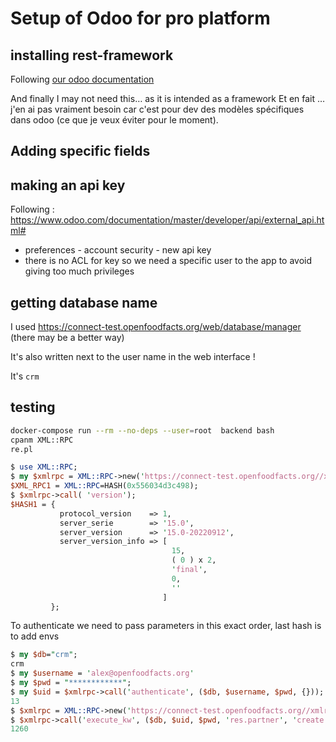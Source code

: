 # Setup of Odoo for pro platform

## installing rest-framework

Following [our odoo documentation](../odoo.md#contributed-modules-from-oca-store)

And finally I may not need this… as it is intended as a framework 
Et en fait … j'en ai pas vraiment besoin car c'est pour dev des modèles spécifiques dans odoo (ce que je veux éviter pour le moment).

## Adding specific fields


## making an api key

Following : https://www.odoo.com/documentation/master/developer/api/external_api.html#

- preferences - account security - new api key
- there is no ACL for key so we need a specific user to the app to avoid giving too much privileges

## getting database name

I used https://connect-test.openfoodfacts.org/web/database/manager (there may be a better way)

It's also written next to the user name in the web interface !

It's `crm`

## testing

```bash
docker-compose run --rm --no-deps --user=root  backend bash
cpanm XML::RPC
re.pl
```

```perl
$ use XML::RPC;
$ my $xmlrpc = XML::RPC->new('https://connect-test.openfoodfacts.org//xmlrpc/2/common');
$XML_RPC1 = XML::RPC=HASH(0x556034d3c498);
$ $xmlrpc->call( 'version');
$HASH1 = {
           protocol_version    => 1,
           server_serie        => '15.0',
           server_version      => '15.0-20220912',
           server_version_info => [
                                    15,
                                    ( 0 ) x 2,
                                    'final',
                                    0,
                                    ''
                                  ]
         };
```
To authenticate we need to pass parameters in this exact order, last hash is to add envs
```perl
$ my $db="crm";
crm
$ my $username = 'alex@openfoodfacts.org'
$ my $pwd = "************";
$ my $uid = $xmlrpc->call('authenticate', ($db, $username, $pwd, {}));
13
$ $xmlrpc = XML::RPC->new('https://connect-test.openfoodfacts.org//xmlrpc/2/object');
$ $xmlrpc->call('execute_kw', ($db, $uid, $pwd, 'res.partner', 'create', [{name => "New Partner"}]));
1260
```
